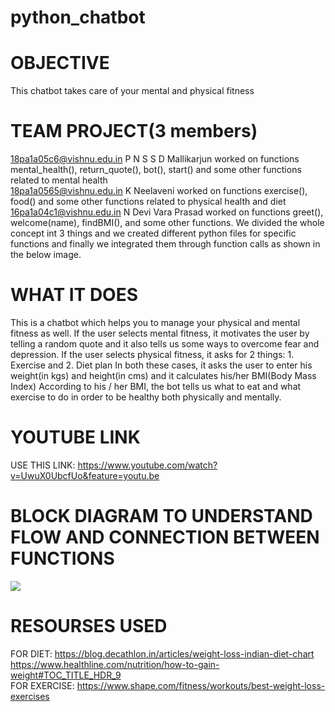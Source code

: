 # python_chatbot


# OBJECTIVE
This chatbot takes care of your mental and physical fitness
# TEAM PROJECT(3 members)
18pa1a05c6@vishnu.edu.in P N S S D Mallikarjun worked on functions mental_health(), return_quote(), bot(), start() and some other functions related to mental health</br> 
18pa1a0565@vishnu.edu.in K Neelaveni worked on functions exercise(), food() and some other functions related to physical health and diet</br>
16pa1a04c1@vishnu.edu.in N Devi Vara Prasad worked on functions greet(), welcome(name), findBMI(), and some other functions.
We divided the whole concept int 3 things and we created different python files for specific functions and finally we integrated them through function calls as shown in the below image.
# WHAT IT DOES
This is a chatbot which helps you to manage your physical and mental fitness as well. 
If the user selects mental fitness, it motivates the user by telling a random quote and it also tells us some ways to overcome fear and depression.
If the user selects physical fitness, 
it asks for 2 things: 1. Exercise and 2. Diet plan
In both these cases, it asks the user to enter his weight(in kgs) and height(in cms) and it calculates his/her BMI(Body Mass Index)
According to his / her BMI, the bot tells us what to eat and what exercise to do in order to be healthy both physically and mentally. 
# YOUTUBE LINK
USE THIS LINK: https://www.youtube.com/watch?v=UwuX0UbcfUo&feature=youtu.be
# BLOCK DIAGRAM TO UNDERSTAND FLOW AND CONNECTION BETWEEN FUNCTIONS
<img src = "Python%20Chatbot/IMG20201017134248.jpg">

# RESOURSES USED </br>
FOR DIET: https://blog.decathlon.in/articles/weight-loss-indian-diet-chart</br>
https://www.healthline.com/nutrition/how-to-gain-weight#TOC_TITLE_HDR_9</br>
FOR EXERCISE: https://www.shape.com/fitness/workouts/best-weight-loss-exercises
